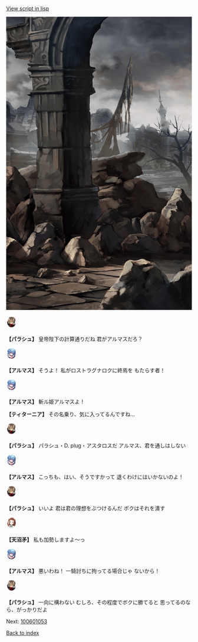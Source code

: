[View script in lisp](../scripts/100601051.txt)

![201_border.png](../images/backgrounds/201_border.png)

<img src="../images/units/3200411.png" alt="3200411.png" height="34"/>

**【パラシュ】**
皇帝陛下の計算通りだね
君がアルマスだろ？

<img src="../images/units/3103811.png" alt="3103811.png" height="34"/>

**【アルマス】**
そうよ！
私がロストラグナロクに終焉を
もたらす者！

<img src="../images/units/3103811.png" alt="3103811.png" height="34"/>

**【アルマス】**
斬ル姫アルマスよ！

**【ティターニア】**
その名乗り、気に入ってるんですね…

<img src="../images/units/3200411.png" alt="3200411.png" height="34"/>

**【パラシュ】**
パラシュ・D. plug・アスタロスだ
アルマス、君を通しはしない

<img src="../images/units/3103811.png" alt="3103811.png" height="34"/>

**【アルマス】**
こっちも、はい、そうですかって
退くわけにはいかないのよ！

<img src="../images/units/3200411.png" alt="3200411.png" height="34"/>

**【パラシュ】**
いいよ
君は君の理想をぶつけるんだ
ボクはそれを潰す

<img src="../images/units/3300411.png" alt="3300411.png" height="34"/>

**【天沼矛】**
私も加勢しますよ～っ

<img src="../images/units/3103811.png" alt="3103811.png" height="34"/>

**【アルマス】**
悪いわね！
一騎討ちに拘ってる場合じゃ
ないから！

<img src="../images/units/3200411.png" alt="3200411.png" height="34"/>

**【パラシュ】**
一向に構わない
むしろ、その程度でボクに勝てると
思ってるのなら、がっかりだよ

Next: [100601053](100601053.md)

[Back to index](index.md)
